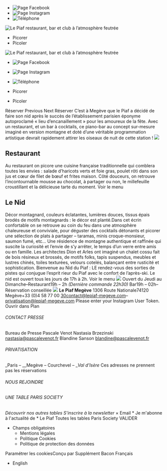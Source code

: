   * ![Page Facebook](https://lepiaf-restaurant.com/wp-content/uploads/2021/04/Sans-titre-1_0004_picto_0010_RS_picto_insta_bleu-copie-6.png)
  * ![Page Instagram](https://lepiaf-restaurant.com/wp-content/uploads/2021/04/Sans-titre-1_0008_picto_0006_RS_picto_insta_bleu-copie-7.png)
  * ![Téléphone](https://lepiaf-restaurant.com/wp-content/uploads/2021/04/Sans-titre-1_0003_picto_0011_RS_picto_insta_bleu-copie-5.png)


![Le Piaf restaurant, bar et club à l’atmosphère feutrée](https://lepiaf-restaurant.com/wp-content/uploads/2021/04/Piaf_Logo_corpo-black-1.png)
  * Picorer
  * Picoler


![Le Piaf restaurant, bar et club à l’atmosphère feutrée](https://lepiaf-restaurant.com/wp-content/uploads/2021/04/Piaf_Logo_corpo-black-1.png)
  * ![Page Facebook](https://lepiaf-restaurant.com/wp-content/uploads/2021/04/Sans-titre-1_0004_picto_0010_RS_picto_insta_bleu-copie-6.png)
  * ![Page Instagram](https://lepiaf-restaurant.com/wp-content/uploads/2021/04/Sans-titre-1_0008_picto_0006_RS_picto_insta_bleu-copie-7.png)
  * ![Téléphone](https://lepiaf-restaurant.com/wp-content/uploads/2021/04/Sans-titre-1_0003_picto_0011_RS_picto_insta_bleu-copie-5.png)


  * Picorer
  * Picoler


Réserver
Previous Next
Réserver
C’est à Megève que le Piaf a décidé de faire son nid après le succès de l’établissement parisien éponyme autoproclamé « lieu d’encanaillement » pour les amoureux de la fête.
Avec un restaurant, et un bar à cocktails, ce piano-bar au concept sur-mesure imaginé en version montagne et doté d’une véritable programmation artistique devrait rapidement attirer les oiseaux de nuit de cette station ! 
![](https://lepiaf-restaurant.com/wp-content/uploads/2021/12/Piaf-Megève@RomainRicard-39.jpg)
## Restaurant
Au restaurant on picore une cuisine française traditionnelle qui comblera toutes les envies : salade d’haricots verts et foie gras, poulet rôti dans son jus et cœur de filet de bœuf et frites maison.
Côté douceurs, on retrouve l’incontournable mousse au chocolat, à partager ou non, le millefeuille croustillant et la délicieuse tarte du moment.
Voir le menu
## Le Nid
Décor montagnard, couleurs éclatantes, lumières douces, tissus épais brodés de motifs montagnards : le décor est planté.Dans cet écrin confortable on se retrouve au coin du feu dans une atmosphère chaleureuse et conviviale, pour déguster des cocktails détonants et picorer une sélection de plats à partager – taramas, minis croque-monsieur, saumon fumé, etc…
Une résidence de montagne authentique et raffinée qui suscite la curiosité et l’envie de s’y arrêter, le temps d’un verre entre amis ou en famille. Les architectes Dion et Arles ont imaginé un chalet cossu fait de bois résineux et brossés, de motifs folks, tapis suspendus, meubles et lustres chinés, toiles texturées, velours cotelés, balançant entre rusticité et sophistication.
Bienvenue au Nid du Piaf : LE rendez-vous des sorties de pistes qui conjugue l’esprit rieur du Piaf avec le confort de l’après-ski.
Le nid est ouvert tous les jours de 17h à 2h. 
Voir le menu
![](https://lepiaf-restaurant.com/wp-content/uploads/2022/02/Piaf-Megève@RomainRicard-28-683x1024.jpg)
Ouvert du Jeudi au Dimanche–Restaurant19h – 2h _(Dernière commande 22h30)_
Bar19h – 02h–Réservation conseillée
![](https://lepiaf-restaurant.com/wp-content/uploads/2021/04/Carré-bordeaux-sans-écriture-1024x1024.png)
**Le Piaf Megève**
1306 Route Nationale74120 Megève+33 (0)4 58 77 00 30contact@lepiaf-megeve.com–privatisation@lepiaf-megeve.com
Please enter your Instagram User Token. 
Ouvrir dans Plan
###### CONTACT PRESSE
Bureau de Presse Pascale Venot Nastasia Brzezinski nastasia@pascalevenot.fr
Blandine Sanson blandine@pascalevenot.fr
###### PRIVATISATION
_Paris – __Megève – Courchevel – __Val d’Isère_ Ces adresses ne prennent pas les réservations
###### NOUS REJOINDRE
###### UNE TABLE PARIS SOCIETY
_Découvrir nos autres tables_
_S'inscrire à la newsletter_
×
Email
*
Je m'abonne à l'actualité de *
Le Piaf
Toutes les tables Paris Society
VALIDER
* Champs obligatoires
  * Mentions légales
  * Politique Cookies
  * Politique de protection des données


Paramétrer les cookiesConçu par Supplément Bacon
Français
  * English



